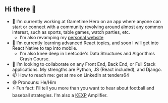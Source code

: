 ## Hi there 👋
- 🔭 I’m currently working at Gametime Hero on an app where anyone can start or connect with a community revolving around almost any common interest, such as sports, table games, watch parties, etc.
  -  I'm also revamping my [personal website](www.toddenders.com) 
- 🌱 I’m currently learning advanced React topics, and soon I will get into React Native to tap into mobile.
  -  I'm also knee deep in Leetcode's Data Structures and Algorithms Crash Course.
- 👯 I’m looking to collaborate on any Front End, Back End, or Full Stack applications. My strengths are Python, JS (React included), and Django.
- 📫 How to reach me: get at me on LinkedIn at tenders64
- 😄 Pronouns: He/Him
- ⚡ Fun fact: I'll tell you more than you want to hear about football and baseball strategies. I'm also a [KEXP](www.kexp.org) Amplifier. 
